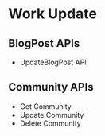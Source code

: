 # Work Update

## BlogPost APIs

- UpdateBlogPost API

## Community APIs

- Get Community
- Update Community
- Delete Community 
